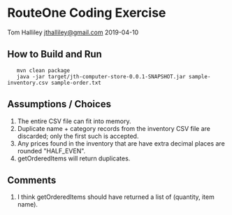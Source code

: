 # RouteOne Coding Exercise

Tom Halliley <jthalliley@gmail.com>
2019-04-10


## How to Build and Run

```
   mvn clean package
   java -jar target/jth-computer-store-0.0.1-SNAPSHOT.jar sample-inventory.csv sample-order.txt
```


## Assumptions / Choices

1. The entire CSV file can fit into memory.
2. Duplicate name + category records from the inventory CSV file are discarded; only the first such is accepted.
3. Any prices found in the inventory that are have extra decimal places are rounded "HALF_EVEN".
4. getOrderedItems will return duplicates.

## Comments

1. I think getOrderedItems should have returned a list of (quantity, item name).
